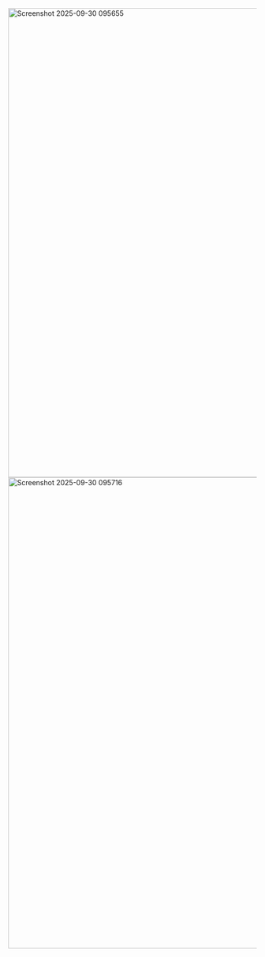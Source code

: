 <img width="950" height="950" alt="Screenshot 2025-09-30 095655" src="https://github.com/user-attachments/assets/d18884e0-8c31-4909-953d-a0013891712f" />
<img width="952" height="954" alt="Screenshot 2025-09-30 095716" src="https://github.com/user-attachments/assets/0b10aef6-34c6-4f16-8c70-9eacffe2f375" />
